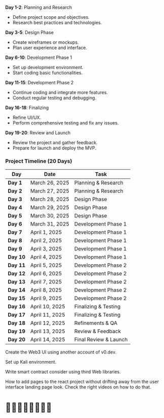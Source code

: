 
**Day 1-2**: Planning and Research
- Define project scope and objectives.
- Research best practices and technologies.

**Day 3-5**: Design Phase
- Create wireframes or mockups.
- Plan user experience and interface.

**Day 6-10**: Development Phase 1
- Set up development environment.
- Start coding basic functionalities.

**Day 11-15**: Development Phase 2
- Continue coding and integrate more features.
- Conduct regular testing and debugging.

**Day 16-18**: Finalizing
- Refine UI/UX.
- Perform comprehensive testing and fix any issues.

**Day 19-20**: Review and Launch
- Review the project and gather feedback.
- Prepare for launch and deploy the MVP.


### **Project Timeline (20 Days)**
| **Day**  | **Date**           | **Task** |
|----------|----------------|---------|
| **Day 1**  | March 26, 2025  | Planning & Research |
| **Day 2**  | March 27, 2025  | Planning & Research |
| **Day 3**  | March 28, 2025  | Design Phase |
| **Day 4**  | March 29, 2025  | Design Phase |
| **Day 5**  | March 30, 2025  | Design Phase |
| **Day 6**  | March 31, 2025  | Development Phase 1 |
| **Day 7**  | April 1, 2025   | Development Phase 1 |
| **Day 8**  | April 2, 2025   | Development Phase 1 |
| **Day 9**  | April 3, 2025   | Development Phase 1 |
| **Day 10** | April 4, 2025   | Development Phase 1 |
| **Day 11** | April 5, 2025   | Development Phase 2 |
| **Day 12** | April 6, 2025   | Development Phase 2 |
| **Day 13** | April 7, 2025   | Development Phase 2 |
| **Day 14** | April 8, 2025   | Development Phase 2 |
| **Day 15** | April 9, 2025   | Development Phase 2 |
| **Day 16** | April 10, 2025  | Finalizing & Testing |
| **Day 17** | April 11, 2025  | Finalizing & Testing |
| **Day 18** | April 12, 2025  | Refinements & QA |
| **Day 19** | April 13, 2025  | Review & Feedback |
| **Day 20** | April 14, 2025  | Final Review & Launch |

Create the Web3 UI using another account of v0.dev. 

Set up Kali environment. 

Write smart contract consider using third Web libraries. 

How to add pages to the react project without drifting away from the user interface landing page look. 
Check the right videos on how to do that. 

# 🚀🚀🚀🚀🚀🚀🚀🚀
